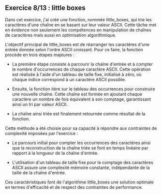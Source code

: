 ## Exercice 8/13 : little boxes

Dans cet exercice, j'ai créé une fonction, nommée little_boxes, qui trie les caractères d'une chaîne en se basant sur leur valeur ASCII. Cette tâche met en évidence non seulement les compétences en manipulation de chaînes de caractères mais aussi en optimisation algorithmique.

L'objectif principal de little_boxes est de réarranger les caractères d'une entrée donnée selon l'ordre ASCII croissant. Pour ce faire, la fonction procède en trois étapes majeures :

- La première étape consiste à parcourir la chaîne d'entrée et à compter le nombre d'occurrences de chaque caractère ASCII. Cette opération est réalisée à l'aide d'un tableau de taille fixe, initialisé à zéro, où chaque indice correspond à un caractère ASCII possible.

- Ensuite, la fonction itère sur le tableau des occurrences pour construire une nouvelle chaîne. Cette chaîne est formée en ajoutant chaque caractère un nombre de fois équivalent à son comptage, garantissant ainsi un tri par valeur ASCII.

- La chaîne ainsi triée est finalement retournée comme résultat de la fonction.

Cette méthode a été choisie pour sa capacité à répondre aux contraintes de complexité imposées par l'exercice :

- Le parcours initial pour compter les occurrences des caractères ainsi que la reconstruction de la chaîne triée se font en temps linéaire par rapport à la longueur de la chaîne d'entrée.

- L'utilisation d'un tableau de taille fixe pour le comptage des caractères ASCII assure une complexité mémoire constante, indépendante de la taille de la chaîne d'entrée.

Ces caractéristiques font de l'algorithme little_boxes une solution optimale en termes d'efficacité et de respect des contraintes de performance.
